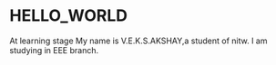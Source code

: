 # HELLO_WORLD
At learning stage 
My name is V.E.K.S.AKSHAY,a student of nitw.
I am studying in EEE branch.
